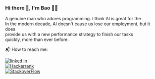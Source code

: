 ### Hi there 👋, I'm Bao 👨‍💻    
A genuine man who adores programming. I think AI is great for the     
In the modern decade, AI doesn't cause us lose our employment, but it does   
provide us with a new performance strategy to finish our tasks    
quickly, more than ever before.

📬 How to reach me:    

[![linked in](https://img.shields.io/badge/LinkedIn-0077B5?style=for-the-badge&logo=linkedin&logoColor=white)](https://www.linkedin.com/in/nhtb/)   
[![Hackerrank](https://img.shields.io/badge/-Hackerrank-2EC866?style=for-the-badge&logo=HackerRank&logoColor=white)](https://www.hackerrank.com/TuanBao)    
[![StackoverFlow](https://stackoverflow-badge.onrender.com/api/StackOverflowBadge/14674434)](https://stackoverflow.com/users/14674434/tuan-bao)
